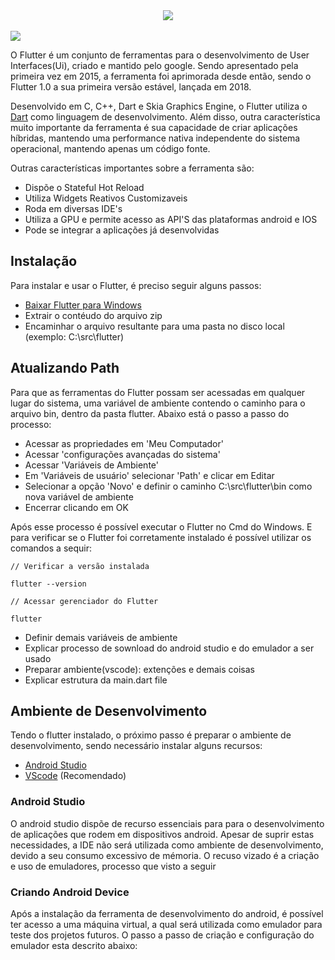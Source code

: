 
<div align="center">
  <img src="https://user-images.githubusercontent.com/61476935/120003533-38040600-bfac-11eb-9ead-49cf1dc50c62.png">
</div>
<br>
<img src="https://img.shields.io/static/v1?label=flutter&message=Framework&color=blue&style=for-the-badge&logo=Flutter"/>


O Flutter é um conjunto de ferramentas para o desenvolvimento de User Interfaces(Ui), criado e mantido pelo google. Sendo apresentado pela primeira vez em 2015, a ferramenta foi aprimorada desde então, sendo o Flutter 1.0 a sua primeira versão estável, lançada em 2018. 

Desenvolvido em C, C++, Dart e Skia Graphics Engine, o Flutter utiliza o [Dart](https://github.com/VictorSantos12/Dart#maps) como linguagem de desenvolvimento. Além disso, outra característica muito importante da ferramenta é sua capacidade de criar aplicações híbridas, mantendo uma performance nativa independente do sistema operacional, mantendo apenas um código fonte.

Outras características importantes sobre a ferramenta são:

- Dispõe o Stateful Hot Reload
- Utiliza Widgets Reativos Customizaveis
- Roda em diversas IDE's
- Utiliza a GPU e permite acesso as API'S das plataformas android e IOS
- Pode se integrar a aplicações já desenvolvidas


<h2>Instalação</h2>


Para instalar e usar o Flutter, é preciso seguir alguns passos:

- [Baixar Flutter para Windows](https://flutter.dev/docs/get-started/install/windows)
- Extrair o contéudo do arquivo zip
- Encaminhar o arquivo resultante para uma pasta no disco local (exemplo: C:\src\flutter)


<h2>Atualizando Path</h2>


Para que as ferramentas do Flutter possam ser acessadas em qualquer lugar do sistema, uma variável de ambiente contendo o caminho para o arquivo bin, dentro da pasta flutter. Abaixo está o passo a passo do processo:

- Acessar as propriedades em 'Meu Computador'
- Acessar 'configurações avançadas do sistema'
- Acessar 'Variáveis de Ambiente'
- Em 'Variáveis de usuário' selecionar 'Path' e clicar em Editar
- Selecionar a opção 'Novo' e definir o caminho C:\src\flutter\bin como nova variável de ambiente
- Encerrar clicando em OK

Após esse processo é possível executar o Flutter no Cmd do Windows. E para verificar se o Flutter foi corretamente instalado é possível utilizar os comandos a sequir:

    // Verificar a versão instalada

    flutter --version

    // Acessar gerenciador do Flutter

    flutter

- Definir demais variáveis de ambiente
- Explicar processo de sownload do android studio e do emulador a ser usado
- Preparar ambiente(vscode): extenções e demais coisas
- Explicar estrutura da main.dart file


<h2>Ambiente de Desenvolvimento</h2>


Tendo o flutter instalado, o próximo passo é preparar o ambiente de desenvolvimento, sendo necessário instalar alguns recursos:

- [Android Studio](https://developer.android.com/studio?hl=pt&gclid=Cj0KCQjw78yFBhCZARIsAOxgSx2xS0_FUoAlFg9Z-jqoOf8YJY3ihAhi8Uho_jdZNWmSZgPfLT93FlEaAsJvEALw_wcB&gclsrc=aw.ds)
- [VScode](https://code.visualstudio.com/) (Recomendado)


<h3>Android Studio</h3>


O android studio dispõe de recurso essenciais para para o desenvolvimento de aplicações que rodem em dispositivos android. Apesar de suprir estas necessidades, a IDE não será utilizada como ambiente de desenvolvimento, devido a seu consumo excessivo de mémoria. O recuso vizado é a criação e uso de emuladores, processo que visto a seguir


<h3>Criando Android Device</h3>


Após a instalação da ferramenta de desenvolvimento do android, é possível ter acesso a uma máquina virtual, a qual será utilizada como emulador para teste dos projetos futuros. O passo a passo de criação e configuração do emulador esta descrito abaixo:

